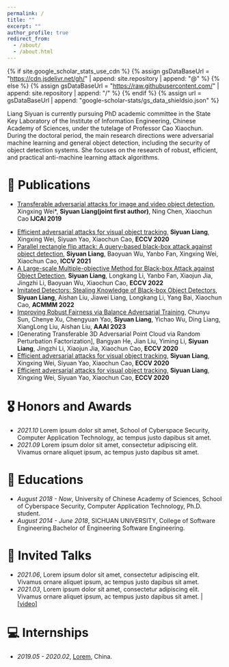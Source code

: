 ```yaml
---
permalink: /
title: ""
excerpt: ""
author_profile: true
redirect_from: 
  - /about/
  - /about.html
---
```


{% if site.google_scholar_stats_use_cdn %}
{% assign gsDataBaseUrl = "https://cdn.jsdelivr.net/gh/" | append: site.repository | append: "@" %}
{% else %}
{% assign gsDataBaseUrl = "https://raw.githubusercontent.com/" | append: site.repository | append: "/" %}
{% endif %}
{% assign url = gsDataBaseUrl | append: "google-scholar-stats/gs_data_shieldsio.json" %}

<span class='anchor' id='about-me'></span>

Liang Siyuan is currently pursuing PhD academic committee in the State Key Laboratory of the Institute of Information Engineering, Chinese Academy of Sciences, under the tutelage of Professor Cao Xiaochun. During the doctoral period, the main research directions were adversarial machine learning and general object detection, including the security of object detection systems. She focuses on the research of robust, efficient, and practical anti-machine learning attack algorithms.

<!-- # 🔥 News
- *2022.02*: &nbsp;🎉🎉 Lorem ipsum dolor sit amet, consectetur adipiscing elit. Vivamus ornare aliquet ipsum, ac tempus justo dapibus sit amet. 
- *2022.02*: &nbsp;🎉🎉 Lorem ipsum dolor sit amet, consectetur adipiscing elit. Vivamus ornare aliquet ipsum, ac tempus justo dapibus sit amet. 
 -->
 
# 📝 Publications 

<!-- <div class='paper-box'><div class='paper-box-image'><div><div class="badge">CVPR 2016</div><img src='images/500x300.png' alt="sym" width="100%"></div></div>
<div class='paper-box-text' markdown="1"> -->

- [Transferable adversarial attacks for image and video object detection](https://arxiv.org/pdf/1811.12641.pdf),
Xingxing Wei*, **Siyuan Liang(joint first author)**, Ning Chen, Xiaochun Cao **IJCAI 2019**

<!-- [**Project**](https://scholar.google.com/citations?view_op=view_citation&hl=zh-CN&user=DhtAFkwAAAAJ&citation_for_view=DhtAFkwAAAAJ:ALROH1vI_8AC) <strong><span class='show_paper_citations' data='DhtAFkwAAAAJ:ALROH1vI_8AC'></span></strong>
- Lorem ipsum dolor sit amet, consectetur adipiscing elit. Vivamus ornare aliquet ipsum, ac tempus justo dapibus sit amet. 
</div>
</div> -->

- [Efficient adversarial attacks for visual object tracking](https://arxiv.org/pdf/2201.08970), **Siyuan Liang**, Xingxing Wei, Siyuan  Yao, Xiaochun Cao, **ECCV 2020**
- [Parallel rectangle flip attack: A query-based black-box attack against object detection](https://arxiv.org/pdf/2008.00217.pdf), **Siyuan Liang**, Baoyuan Wu, Yanbo Fan, Xingxing Wei, Xiaochun Cao, **ICCV 2021**
- [A Large-scale Multiple-objective Method for Black-box Attack against Object Detection](https://arxiv.org/abs/2209.07790), **Siyuan Liang**, Longkang Li, Yanbo Fan, Xiaojun Jia, Jingzhi Li, Baoyuan Wu, Xiaochun Cao, **ECCV 2022**
- [Imitated Detectors: Stealing Knowledge of Black-box Object Detectors](https://scst.sysu.edu.cn/docs/20220718132716248974.pdf), **Siyuan Liang**,  Aishan Liu, Jiawei Liang, Longkang Li, Yang Bai, Xiaochun Cao, **ACMMM 2022**
- [Improving Robust Fairness via Balance Adversarial Training](https://arxiv.org/pdf/2209.07534), Chunyu Sun, Chenye Xu, Chengyuan Yao, **Siyuan Liang**, Yichao Wu, Ding Liang, XiangLong Liu, Aishan Liu, **AAAI 2023**
- [Generating Transferable 3D Adversarial Point Cloud via Random Perturbation Factorization], Bangyan He, Jian Liu, Yiming Li, **Siyuan Liang**, Jingzhi Li, Xiaojun Jia, Xiaochun Cao, **ECCV 2020**
- [Efficient adversarial attacks for visual object tracking](https://arxiv.org/pdf/2201.08970), **Siyuan Liang**, Xingxing Wei, Siyuan  Yao, Xiaochun Cao, **ECCV 2020**
- [Efficient adversarial attacks for visual object tracking](https://arxiv.org/pdf/2201.08970), **Siyuan Liang**, Xingxing Wei, Siyuan  Yao, Xiaochun Cao, **ECCV 2020**

# 🎖 Honors and Awards
- *2021.10* Lorem ipsum dolor sit amet, School of Cyberspace Security, Computer Application Technology, ac tempus justo dapibus sit amet. 
- *2021.09* Lorem ipsum dolor sit amet, consectetur adipiscing elit. Vivamus ornare aliquet ipsum, ac tempus justo dapibus sit amet. 

# 📖 Educations
- *August 2018 - Now*, University of Chinese Academy of Sciences, School of Cyberspace Security, Computer Application Technology, Ph.D. student. 
- *August 2014 - June 2018*, SICHUAN UNIVERSITY, College of Software Engineering.Bachelor of Engineering Software Engineering. 

# 💬 Invited Talks
- *2021.06*, Lorem ipsum dolor sit amet, consectetur adipiscing elit. Vivamus ornare aliquet ipsum, ac tempus justo dapibus sit amet. 
- *2021.03*, Lorem ipsum dolor sit amet, consectetur adipiscing elit. Vivamus ornare aliquet ipsum, ac tempus justo dapibus sit amet.  \| [\[video\]](https://github.com/)

# 💻 Internships
- *2019.05 - 2020.02*, [Lorem](https://github.com/), China.
